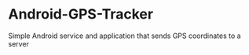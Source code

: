 Android-GPS-Tracker
===================

Simple Android service and application that sends GPS coordinates to a server